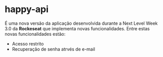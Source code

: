 # happy-api
É uma nova versão da aplicação desenvolvida durante a Next Level Week 3.0 da <b>Rockeseat</b> que implementa novas funcionalidades. Entre estas novas funcionalidades estão:

<ul>
<li>Acesso restrito</li>
<li>Recuperação de senha atrvés de e-mail</li>
</ul>
